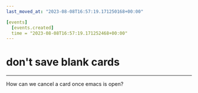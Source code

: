 ```yaml
---
last_moved_at: "2023-08-08T16:57:19.171250168+00:00"

[events]
  [events.created]
  time = "2023-08-08T16:57:19.171252468+00:00"
---
```

# don't save blank cards
---

How can we cancel a card once emacs is open?

